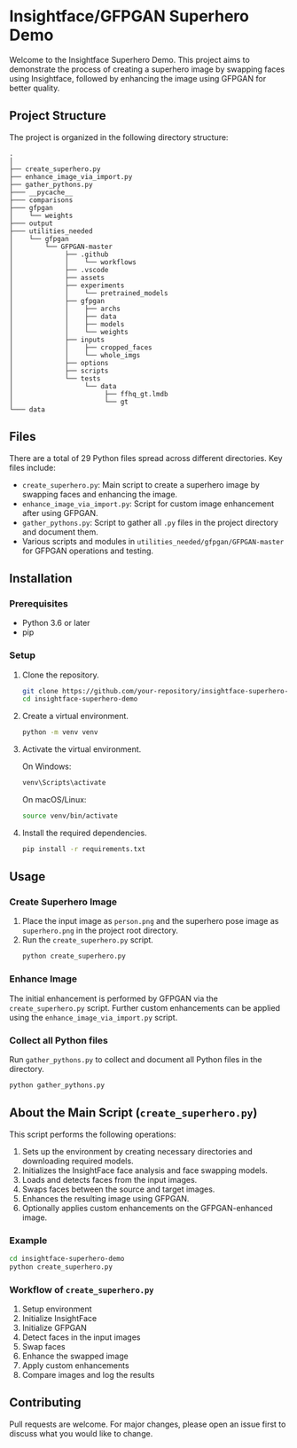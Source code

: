 # Insightface/GFPGAN Superhero Demo

Welcome to the Insightface Superhero Demo. This project aims to demonstrate the process of creating a superhero image by swapping faces using Insightface, followed by enhancing the image using GFPGAN for better quality.

## Project Structure

The project is organized in the following directory structure:

```
.  
│
├── create_superhero.py
├── enhance_image_via_import.py
├── gather_pythons.py
├─── __pycache__
├─── comparisons
├─── gfpgan
│    └── weights
├─── output
├─── utilities_needed
│    └── gfpgan
│        └── GFPGAN-master
│             ├── .github
│             │    └── workflows
│             ├── .vscode
│             ├── assets
│             ├── experiments
│             │    └── pretrained_models
│             ├── gfpgan
│             │    ├── archs
│             │    ├── data
│             │    ├── models
│             │    └── weights
│             ├── inputs
│             │    ├── cropped_faces
│             │    └── whole_imgs
│             ├── options
│             ├── scripts
│             └── tests
│                  └── data
│                       ├── ffhq_gt.lmdb
│                       └── gt
└─── data
```

## Files

There are a total of 29 Python files spread across different directories. Key files include:

- `create_superhero.py`: Main script to create a superhero image by swapping faces and enhancing the image.
- `enhance_image_via_import.py`: Script for custom image enhancement after using GFPGAN.
- `gather_pythons.py`: Script to gather all `.py` files in the project directory and document them.
- Various scripts and modules in `utilities_needed/gfpgan/GFPGAN-master` for GFPGAN operations and testing.

## Installation

### Prerequisites

- Python 3.6 or later
- pip

### Setup

1. Clone the repository.
    ```bash
    git clone https://github.com/your-repository/insightface-superhero-demo.git
    cd insightface-superhero-demo
    ```

2. Create a virtual environment.
    ```bash
    python -m venv venv
    ```

3. Activate the virtual environment.

    On Windows:
    ```bash
    venv\Scripts\activate
    ```

    On macOS/Linux:
    ```bash
    source venv/bin/activate
    ```

4. Install the required dependencies.
    ```bash
    pip install -r requirements.txt
    ```

## Usage

### Create Superhero Image

1. Place the input image as `person.png` and the superhero pose image as `superhero.png` in the project root directory.
2. Run the `create_superhero.py` script.
    ```bash
    python create_superhero.py
    ```

### Enhance Image

The initial enhancement is performed by GFPGAN via the `create_superhero.py` script. Further custom enhancements can be applied using the `enhance_image_via_import.py` script.

### Collect all Python files

Run `gather_pythons.py` to collect and document all Python files in the directory.

```bash
python gather_pythons.py
```

## About the Main Script (`create_superhero.py`)

This script performs the following operations:

1. Sets up the environment by creating necessary directories and downloading required models.
2. Initializes the InsightFace face analysis and face swapping models.
3. Loads and detects faces from the input images.
4. Swaps faces between the source and target images.
5. Enhances the resulting image using GFPGAN.
6. Optionally applies custom enhancements on the GFPGAN-enhanced image.

### Example

```bash
cd insightface-superhero-demo
python create_superhero.py
```

### Workflow of `create_superhero.py`

1. Setup environment
2. Initialize InsightFace
3. Initialize GFPGAN
4. Detect faces in the input images
5. Swap faces
6. Enhance the swapped image
7. Apply custom enhancements
8. Compare images and log the results

## Contributing

Pull requests are welcome. For major changes, please open an issue first to discuss what you would like to change.